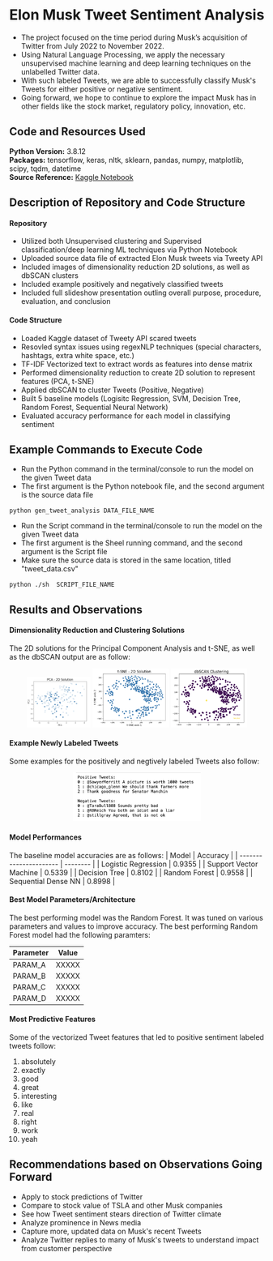 # Elon Musk Tweet Sentiment Analysis

- The project focused on the time period during Musk’s acquisition of Twitter from July 2022 to November 2022.
- Using Natural Language Processing, we apply the necessary unsupervised machine learning and deep learning techniques on the unlabelled Twitter data. 
- With such labeled Tweets, we are able to successfully classify Musk's Tweets for either positive or negative sentiment.
- Going forward, we hope to continue to explore the impact Musk has in other fields like the stock market, regulatory policy, innovation, etc.


## Code and Resources Used

**Python Version:** 3.8.12\
**Packages:** tensorflow, keras, nltk, sklearn, pandas, numpy, matplotlib, scipy, tqdm, datetime\
**Source Reference:** [Kaggle Notebook](https://www.kaggle.com/datasets/gpreda/elon-musk-tweets)


## Description of Repository and Code Structure

#### Repository

- Utilized both Unsupervised clustering and Supervised classification/deep learning ML techniques via Python Notebook
- Uploaded source data file of extracted Elon Musk tweets via Tweety API
- Included images of dimensionality reduction 2D solutions, as well as dbSCAN clusters
- Included example positively and negatively classified tweets
- Included full slideshow presentation outling overall purpose, procedure, evaluation, and conclusion

#### Code Structure

- Loaded Kaggle dataset of Tweety API scared tweets
- Resovled syntax issues using regexNLP techniques (special characters, hashtags, extra white space, etc.)
- TF-IDF Vectorized text to extract words as features into dense matrix
- Performed dimensionality reduction to create 2D solution to represent features (PCA, t-SNE)
- Applied dbSCAN to cluster Tweets (Positive, Negative)
- Built 5 baseline models (Logisitc Regression, SVM, Decision Tree, Random Forest, Sequential Neural Network)
- Evaluated accuracy performance for each model in classifying sentiment 

## Example Commands to Execute Code

- Run the Python command in the terminal/console to run the model on the given Tweet data
- The first argument is the Python notebook file, and the second argument is the source data file
```
python gen_tweet_analysis DATA_FILE_NAME
```

- Run the Script command in the terminal/console to run the model on the given Tweet data
- The first argument is the Sheel running command, and the second argument is the Script file
- Make sure the source data is stored in the same location, titled "tweet_data.csv" 
```
python ./sh  SCRIPT_FILE_NAME
```

## Results and Observations

#### Dimensionality Reduction and Clustering Solutions

The 2D solutions for the Principal Component Analysis and t-SNE, as well as the dbSCAN output are as follow:
<p align="center">
  <img alt="PCA 2D Solution" src="pca_2d_solution.png" width="25%">
  <img alt="t-SNE 2D Solution" src="tsne_2d_solution.png" width="30%">
  <img alt="dbSCAN Output" src="dbSCAN.png" width="30%">
</p>


#### Example Newly Labeled Tweets

Some examples for the positively and negtively labeled Tweets also follow:
<p align="center">
  <img alt="Positive/Negaive Tweets" src="pos_neg_tweets.png" width="50%">
</p>


#### Model Performances

The baseline model accuracies are as follows:
| Model                  | Accuracy |
| ---------------------- | -------- |
| Logistic Regression    | 0.9355   |
| Support Vector Machine | 0.5339   |
| Decision Tree          | 0.8102   |
| Random Forest          | 0.9558   |
| Sequential Dense NN    | 0.8998   |



#### Best Model Parameters/Architecture

The best performing model was the Random Forest. It was tuned on various parameters and values to improve accuracy.
The best performing Random Forest model had the following paramters:

| Parameter | Value |
| --------- | ----- |
| PARAM_A   | XXXXX |
| PARAM_B   | XXXXX |
| PARAM_C   | XXXXX |
| PARAM_D   | XXXXX |


#### Most Predictive Features

Some of the vectorized Tweet features that led to positive sentiment labeled tweets follow:
1. absolutely
2. exactly
3. good
4. great
5. interesting
6. like
7. real
8. right
9. work
10. yeah


## Recommendations based on Observations Going Forward

- Apply to stock predictions of Twitter
- Compare to stock value of TSLA and other Musk companies
- See how Tweet sentiment stears direction of Twitter climate
- Analyze prominence in News media
- Capture more, updated data on Musk's recent Tweets
- Analyze Twitter replies to many of Musk's tweets to understand impact from customer perspective





